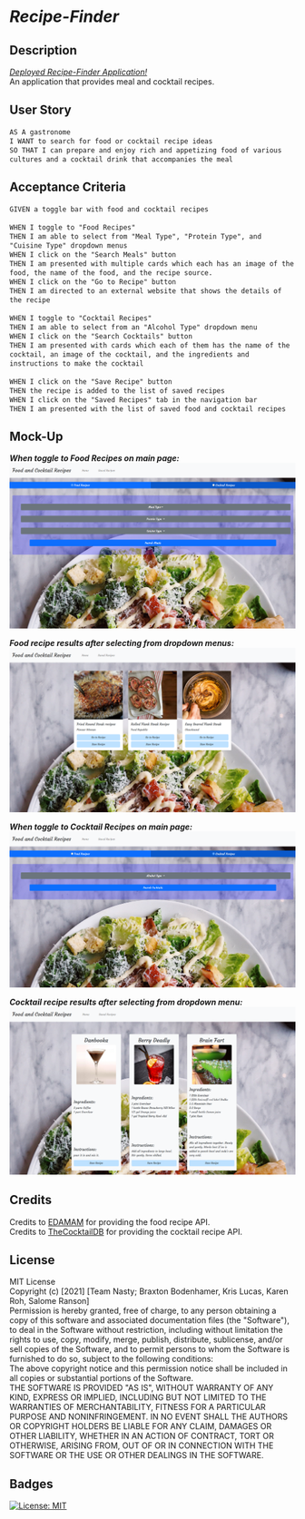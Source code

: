 # _Recipe-Finder_

## Description

[_Deployed Recipe-Finder Application!_](https://sranson.github.io/recipe-finder/)  
An application that provides meal and cocktail recipes.

## User Story

```
AS A gastronome
I WANT to search for food or cocktail recipe ideas
SO THAT I can prepare and enjoy rich and appetizing food of various cultures and a cocktail drink that accompanies the meal
```

## Acceptance Criteria

```
GIVEN a toggle bar with food and cocktail recipes

WHEN I toggle to "Food Recipes"
THEN I am able to select from "Meal Type", "Protein Type", and "Cuisine Type" dropdown menus
WHEN I click on the "Search Meals" button
THEN I am presented with multiple cards which each has an image of the food, the name of the food, and the recipe source.
WHEN I click on the "Go to Recipe" button
THEN I am directed to an external website that shows the details of the recipe

WHEN I toggle to "Cocktail Recipes"
THEN I am able to select from an "Alcohol Type" dropdown menu
WHEN I click on the "Search Cocktails" button
THEN I am presented with cards which each of them has the name of the cocktail, an image of the cocktail, and the ingredients and instructions to make the cocktail

WHEN I click on the "Save Recipe" button
THEN the recipe is added to the list of saved recipes
WHEN I click on the "Saved Recipes" tab in the navigation bar
THEN I am presented with the list of saved food and cocktail recipes
```

## Mock-Up

**_When toggle to Food Recipes on main page:_**
![Food Recipe Dropdowns](./assets/images/food-recipes.png)

**_Food recipe results after selecting from dropdown menus:_**
![Food Recipe Results](./assets/images/food-recipes-result.png)

**_When toggle to Cocktail Recipes on main page:_**
![Cocktail Recipe Dropdowns](./assets/images/cocktail-recipes.png)

**_Cocktail recipe results after selecting from dropdown menu:_**
![Cocktail Recipe Results](./assets/images/cocktail-recipes-result.png)

## Credits

Credits to [EDAMAM](https://www.edamam.com/) for providing the food recipe API.  
Credits to [TheCocktailDB](https://www.thecocktaildb.com/) for providing the cocktail recipe API.

## License

MIT License  
Copyright (c) [2021] [Team Nasty; Braxton Bodenhamer, Kris Lucas, Karen Roh, Salome Ranson]  
Permission is hereby granted, free of charge, to any person obtaining a copy
of this software and associated documentation files (the "Software"), to deal
in the Software without restriction, including without limitation the rights
to use, copy, modify, merge, publish, distribute, sublicense, and/or sell
copies of the Software, and to permit persons to whom the Software is
furnished to do so, subject to the following conditions:  
The above copyright notice and this permission notice shall be included in all
copies or substantial portions of the Software.  
THE SOFTWARE IS PROVIDED "AS IS", WITHOUT WARRANTY OF ANY KIND, EXPRESS OR
IMPLIED, INCLUDING BUT NOT LIMITED TO THE WARRANTIES OF MERCHANTABILITY,
FITNESS FOR A PARTICULAR PURPOSE AND NONINFRINGEMENT. IN NO EVENT SHALL THE
AUTHORS OR COPYRIGHT HOLDERS BE LIABLE FOR ANY CLAIM, DAMAGES OR OTHER
LIABILITY, WHETHER IN AN ACTION OF CONTRACT, TORT OR OTHERWISE, ARISING FROM,
OUT OF OR IN CONNECTION WITH THE SOFTWARE OR THE USE OR OTHER DEALINGS IN THE
SOFTWARE.

## Badges

[![License: MIT](https://img.shields.io/badge/License-MIT-yellow.svg)](https://opensource.org/licenses/MIT)
